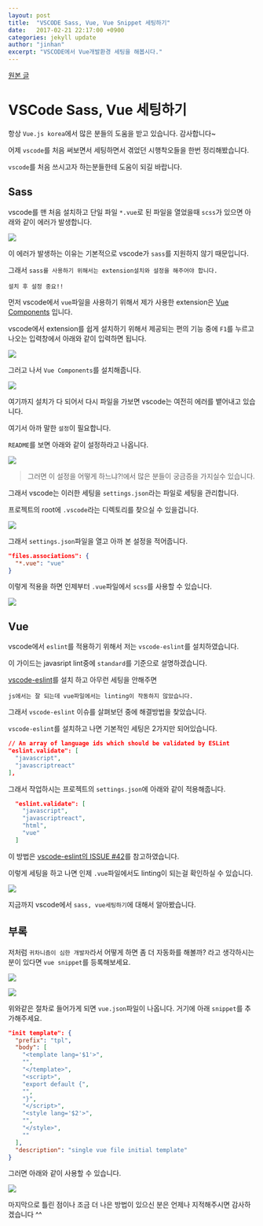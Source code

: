 ```yaml
---
layout: post
title:  "VSCODE Sass, Vue, Vue Snippet 세팅하기"
date:   2017-02-21 22:17:00 +0900
categories: jekyll update
author: "jinhan"
excerpt: "VSCODE에서 Vue개발환경 세팅을 해봅시다."
---
```


[원본 글](http://hjh5488.tistory.com/39)

# VSCode Sass, Vue 세팅하기

항상 `Vue.js korea`에서 많은 분들의 도움을 받고 있습니다. 감사합니다~

어제 `vscode`를 처음 써보면서 세팅하면서 겪었던 시행착오들을 한번 정리해봤습니다.

`vscode`를 처음 쓰시고자 하는분들한테 도움이 되길 바랍니다.

## Sass
vscode를 맨 처음 설치하고 단일 파일 `*.vue`로 된 파일을 열었을때 `scss`가 있으면 아래와 같이 에러가 발생합니다.

![](https://s3.ap-northeast-2.amazonaws.com/leoheo-resource/Pasted+image+at+2017_02_17+03_54+PM.png)

이 에러가 발생하는 이유는 기본적으로 vscode가 `sass`를 지원하지 않기 때문입니다.

그래서 `sass를 사용하기 위해서는 extension설치와 설정을 해주어야 합니다.`

`설치 후 설정 중요!!`

먼저 vscode에서 `vue`파일을 사용하기 위해서 제가 사용한 extension은 [Vue Components](https://marketplace.visualstudio.com/items?itemName=seanwash.vue) 입니다.

vscode에서 extension를 쉽게 설치하기 위해서 제공되는 편의 기능 중에 `F1`를 누르고 나오는 입력창에서 아래와 같이 입력하면 됩니다.

![](https://s3.ap-northeast-2.amazonaws.com/leoheo-resource/%E1%84%89%E1%85%B3%E1%84%8F%E1%85%B3%E1%84%85%E1%85%B5%E1%86%AB%E1%84%89%E1%85%A3%E1%86%BA+2017-02-18+%E1%84%8B%E1%85%A9%E1%84%92%E1%85%AE+1.51.51.png)

그러고 나서 `Vue Components`를 설치해줍니다.

![](https://s3.ap-northeast-2.amazonaws.com/leoheo-resource/%E1%84%89%E1%85%B3%E1%84%8F%E1%85%B3%E1%84%85%E1%85%B5%E1%86%AB%E1%84%89%E1%85%A3%E1%86%BA+2017-02-18+%E1%84%8B%E1%85%A9%E1%84%92%E1%85%AE+1.54.29.png)

여기까지 설치가 다 되어서 다시 파일을 가보면 vscode는 여전히 에러를 뱉어내고 있습니다.

여기서 아까 말한 `설정`이 필요합니다.

`README`를 보면 아래와 같이 설정하라고 나옵니다.

![](https://s3.ap-northeast-2.amazonaws.com/leoheo-resource/%E1%84%89%E1%85%B3%E1%84%8F%E1%85%B3%E1%84%85%E1%85%B5%E1%86%AB%E1%84%89%E1%85%A3%E1%86%BA+2017-02-18+%E1%84%8B%E1%85%A9%E1%84%92%E1%85%AE+1.58.36.png)

> 그러면 이 설정을 어떻게 하느냐?!에서 많은 분들이 궁금증을 가지실수 있습니다.

그래서 vscode는 이러한 세팅을 `settings.json`라는 파일로 세팅을 관리합니다.

프로젝트의 root에 `.vscode`라는 디렉토리를 찾으실 수 있을겁니다.

![](https://s3.ap-northeast-2.amazonaws.com/leoheo-resource/Pasted+image+at+2017_02_17+03_58+PM.png)

그래서 `settings.json`파일을 열고 아까 본 설정을 적어줍니다.

```json
"files.associations": {
  "*.vue": "vue"
}
```

이렇게 적용을 하면 인제부터 `.vue`파일에서 `scss`를 사용할 수 있습니다.

![](https://s3.ap-northeast-2.amazonaws.com/leoheo-resource/Pasted+image+at+2017_02_17+03_55+PM.png)

## Vue
vscode에서 `eslint`를 적용하기 위해서 저는 `vscode-eslint`를 설치하였습니다.

이 가이드는 javasript lint중에 `standard`를 기준으로 설명하겠습니다.

[vscode-eslint](https://marketplace.visualstudio.com/items?itemName=dbaeumer.vscode-eslint)를 설치 하고 아무런 세팅을 안해주면

`js에서는 잘 되는데 vue파일에서는 linting이 작동하지 않았습니다.`

그래서 `vscode-eslint` 이슈를 살펴보던 중에 해결방법을 찾았습니다.

`vscode-eslint`를 설치하고 나면 기본적인 세팅은 2가지만 되어있습니다.

```json
// An array of language ids which should be validated by ESLint
"eslint.validate": [
  "javascript",
  "javascriptreact"
],
```

그래서 작업하시는 프로젝트의 `settings.json`에 아래와 같이 적용해줍니다.

```json
  "eslint.validate": [
    "javascript",
    "javascriptreact",
    "html",
    "vue"     
  ]
```

이 방법은 [vscode-eslint의 ISSUE #42](https://github.com/Microsoft/vscode-eslint/issues/42#issuecomment-264836417)를 참고하였습니다.

이렇게 세팅을 하고 나면 인제 `.vue`파일에서도 linting이 되는걸 확인하실 수 있습니다.

![](https://s3.ap-northeast-2.amazonaws.com/leoheo-resource/%E1%84%89%E1%85%B3%E1%84%8F%E1%85%B3%E1%84%85%E1%85%B5%E1%86%AB%E1%84%89%E1%85%A3%E1%86%BA+2017-02-18+%E1%84%8B%E1%85%A9%E1%84%92%E1%85%AE+2.30.46.png)

지금까지 vscode에서 `sass, vue세팅하기`에 대해서 알아봤습니다.

## 부록
저처럼 `귀차니즘이 심한 개발자`라서 어떻게 하면 좀 더 자동화를 해볼까? 라고 생각하시는 분이 있다면 `vue snippet`를 등록해보세요.

![](https://s3.ap-northeast-2.amazonaws.com/leoheo-resource/%E1%84%89%E1%85%B3%E1%84%8F%E1%85%B3%E1%84%85%E1%85%B5%E1%86%AB%E1%84%89%E1%85%A3%E1%86%BA+2017-02-22+%E1%84%8B%E1%85%A9%E1%84%8C%E1%85%A5%E1%86%AB+12.23.09.png)

![](https://s3.ap-northeast-2.amazonaws.com/leoheo-resource/%E1%84%89%E1%85%B3%E1%84%8F%E1%85%B3%E1%84%85%E1%85%B5%E1%86%AB%E1%84%89%E1%85%A3%E1%86%BA+2017-02-22+%E1%84%8B%E1%85%A9%E1%84%8C%E1%85%A5%E1%86%AB+12.23.19.png)

위와같은 절차로 들어가게 되면 `vue.json`파일이 나옵니다. 거기에 아래 `snippet`를 추가해주세요.

```json
"init template": {
  "prefix": "tpl",
  "body": [
    "<template lang='$1'>",
    "",
    "</template>",
    "<script>",
    "export default {",
    "",
    "}",
    "</script>",
    "<style lang='$2'>",
    "",
    "</style>",
    ""
  ],
  "description": "single vue file initial template"
}
```

그러면 아래와 같이 사용할 수 있습니다.

![](https://s3.ap-northeast-2.amazonaws.com/leoheo-resource/ezgif.com-video-to-gif+(3).gif)
 
마지막으로 틀린 점이나 조금 더 나은 방법이 있으신 분은 언제나 지적해주시면 감사하겠습니다 ^^
